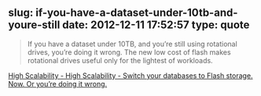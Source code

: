 slug: if-you-have-a-dataset-under-10tb-and-youre-still
date: 2012-12-11 17:52:57
type: quote
---

> If you have a dataset under 10TB, and you’re still using rotational drives, you’re doing it wrong. The new low cost of flash makes rotational drives useful only for the lightest of workloads.

[High Scalability - High Scalability - Switch your databases to Flash storage. Now. Or you’re doing it wrong.](http://highscalability.com/blog/2012/12/10/switch-your-databases-to-flash-storage-now-or-youre-doing-it.html)
